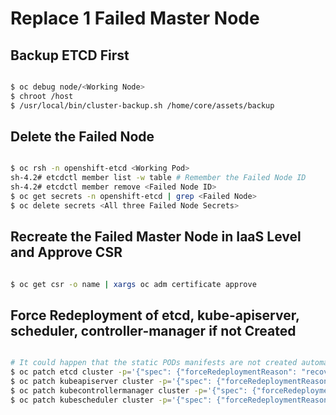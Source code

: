 # Replace 1 Failed Master Node

## Backup ETCD First

```bash

$ oc debug node/<Working Node>
$ chroot /host
$ /usr/local/bin/cluster-backup.sh /home/core/assets/backup

```

## Delete the Failed Node

```bash

$ oc rsh -n openshift-etcd <Working Pod>
sh-4.2# etcdctl member list -w table # Remember the Failed Node ID
sh-4.2# etcdctl member remove <Failed Node ID>
$ oc get secrets -n openshift-etcd | grep <Failed Node>
$ oc delete secrets <All three Failed Node Secrets>

```

## Recreate the Failed Master Node in IaaS Level and Approve CSR

```bash

$ oc get csr -o name | xargs oc adm certificate approve

```

## Force Redeployment of etcd, kube-apiserver, scheduler, controller-manager if not Created

```bash

# It could happen that the static PODs manifests are not created automatically
$ oc patch etcd cluster -p='{"spec": {"forceRedeploymentReason": "recovery-'"$( date --rfc-3339=ns )"'"}}' --type=merge
$ oc patch kubeapiserver cluster -p='{"spec": {"forceRedeploymentReason": "recovery-'"$( date --rfc-3339=ns )"'"}}' --type=merge
$ oc patch kubecontrollermanager cluster -p='{"spec": {"forceRedeploymentReason": "recovery-'"$( date --rfc-3339=ns )"'"}}' --type=merge
$ oc patch kubescheduler cluster -p='{"spec": {"forceRedeploymentReason": "recovery-'"$( date --rfc-3339=ns )"'"}}' --type=merge

```
